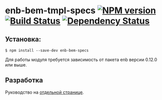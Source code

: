 enb-bem-tmpl-specs [![NPM version](https://badge.fury.io/js/enb-bem-tmpl-specs.svg)](http://badge.fury.io/js/enb-bem-tmpl-specs) [![Build Status](https://travis-ci.org/andrewblond/enb-bem-tmpl-specs.svg?branch=master)](https://travis-ci.org/andrewblond/enb-bem-tmpl-specs) [![Dependency Status](https://gemnasium.com/andrewblond/enb-bem-tmpl-specs.svg)](https://gemnasium.com/andrewblond/enb-bem-tmpl-specs)
=============

Установка:
----------

```
$ npm install --save-dev enb-bem-specs
```

Для работы модуля требуется зависимость от пакета enb версии 0.12.0 или выше.

Разработка
----------

Руководство на [отдельной странице](/CONTRIBUTION.md).
